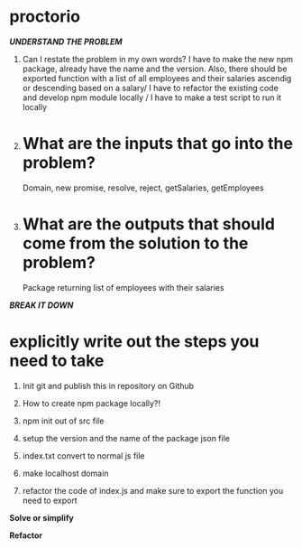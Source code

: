 # proctorio

**_UNDERSTAND THE PROBLEM_**

1. Can I restate the problem in my own words?
   I have to make the new npm package, already have the name and the version. Also, there should be exported function with a list of all employees and their salaries ascendig or descending based on a salary/
   I have to refactor the existing code and develop npm module locally / I have to make a test script to run it locally

2. # What are the inputs that go into the problem?

   Domain, new promise, resolve, reject, getSalaries, getEmployees

3. # What are the outputs that should come from the solution to the problem?
   Package returning list of employees with their salaries

**_BREAK IT DOWN_**

# explicitly write out the steps you need to take

1. Init git and publish this in repository on Github

2. How to create npm package locally?!

3. npm init out of src file

4. setup the version and the name of the package json file

5. index.txt convert to normal js file

6. make localhost domain

7. refactor the code of index.js and make sure to export the function you need to export

**Solve or simplify**

**Refactor**
